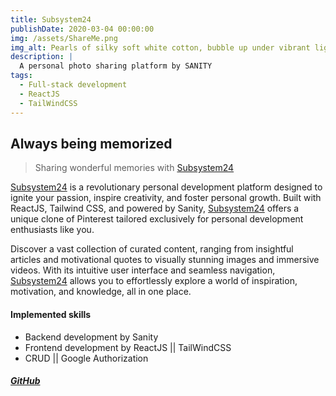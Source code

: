 ```yaml
---
title: Subsystem24
publishDate: 2020-03-04 00:00:00
img: /assets/ShareMe.png
img_alt: Pearls of silky soft white cotton, bubble up under vibrant lighting
description: |
  A personal photo sharing platform by SANITY
tags:
  - Full-stack development
  - ReactJS
  - TailWindCSS
---
```

## Always being memorized

> Sharing wonderful memories with <a href="https://subsystemsns.netlify.app/">Subsystem24</a>

<a href="https://subsystemsns.netlify.app/">Subsystem24</a> is a revolutionary personal development platform designed to ignite your passion, inspire creativity, and foster personal growth. Built with ReactJS, Tailwind CSS, and powered by Sanity, <a href="https://subsystemsns.netlify.app/">Subsystem24</a> offers a unique clone of Pinterest tailored exclusively for personal development enthusiasts like you.

Discover a vast collection of curated content, ranging from insightful articles and motivational quotes to visually stunning images and immersive videos. With its intuitive user interface and seamless navigation, <a href="https://subsystemsns.netlify.app/">Subsystem24</a> allows you to effortlessly explore a world of inspiration, motivation, and knowledge, all in one place.

#### Implemented skills

- Backend development by Sanity
- Frontend development by ReactJS || TailWindCSS
- CRUD || Google Authorization

##### <a href="https://github.com/Subsystem24/SNSPINterest">GitHub</a>
